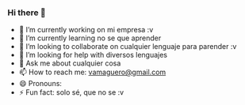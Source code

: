 ### Hi there 👋


- 🔭 I’m currently working on mi empresa :v
- 🌱 I’m currently learning no se que aprender
- 👯 I’m looking to collaborate on cualquier lenguaje para parender :v
- 🤔 I’m looking for help with diversos lenguajes 
- 💬 Ask me about cualquier cosa
- 📫 How to reach me: vamaguero@gmail.com
- 😄 Pronouns: 
- ⚡ Fun fact: solo sé, que no se :v

